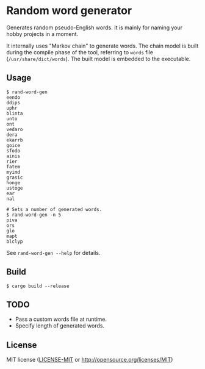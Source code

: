 # Random word generator

Generates random pseudo-English words. It is mainly for naming your hobby projects in a moment.

It internally uses "Markov chain" to generate words. The chain model is built during the compile phase of the tool, referring to `words` file (`/usr/share/dict/words`). The built model is embedded to the executable.

## Usage

```
$ rand-word-gen
eendo
ddips
uphr
blinta
unto
ont
vedaro
dera
ekarrb
goice
sfodo
ainis
rier
fatem
myimd
grasic
honge
ustoge
ear
nal

# Sets a number of generated words.
$ rand-word-gen -n 5
piva
ors
glo
mapt
blclyp
```

See `rand-word-gen --help` for details.

## Build

```
$ cargo build --release
```

## TODO

* Pass a custom words file at runtime.
* Specify length of generated words.

## License

MIT license ([LICENSE-MIT](LICENSE-MIT) or http://opensource.org/licenses/MIT)
